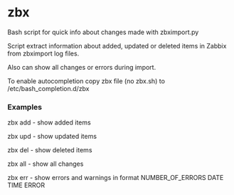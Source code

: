 # zbx
Bash script for quick info about changes made with zbximport.py

Script extract information about added, updated or deleted items in Zabbix from zbximport log files.

Also can show all changes or errors during import.

To enable autocompletion copy zbx file (no zbx.sh) to /etc/bash_completion.d/zbx

### Examples

zbx add   - show added items

zbx upd   - show updated items

zbx del   - show deleted items

zbx all   - show all changes

zbx err   - show errors and warnings in format NUMBER_OF_ERRORS DATE TIME ERROR
